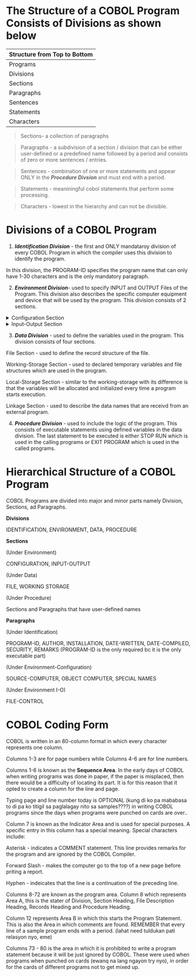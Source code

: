 # The Structure of a COBOL Program Consists of Divisions as shown below

|Structure from Top to Bottom         |
|-------------
|Programs    |
|Divisions   |
|Sections    |
|Paragraphs  |
|Sentences   |
|Statements  |
|Characters  |

> Sections- a collection of paragraphs

> Paragraphs - a subdivision of a section / division that can be either user-defined or a predefined name followed by a period and consists of zero or more sentences / entries.

> Sentences - combination of one or more statements and appear ONLY in the **_Procedure Divsion_** and must end with a period.

> Statements - meaniningful cobol statements that perform some processing.

> Characters - lowest in the hierarchy and can not be divisible.

# Divisions of a COBOL Program

1. _**Identification Division**_ - the first and ONLY mandataroy division of every COBOL Program in which the compiler uses this division to identify the program.

In this division, the PROGRAM-ID specifies the program name that can only have 1-30 characters and is the only mandatory paragraph.

2. _**Environment Division**_- used to specify INPUT and OUTPUT Files of the Program. This division also describes the specific computer equipment and device that will be used by the program. This division consists of 2 sections.

<details>
  <summary> Configuration Section </summary>  
 > the configuration section provides info about the system on which the program is written and executed. It consists of two paragraphs.

Source Computer - system used to compile the program.

Object Computer - system used to executed the program.
</details>

<details> 
 <summary> Input-Output Section</summary>  
 > provides info about the files to be used in the program. Also consists of 2 paragraphs.

File Control - provides info of external data sets used in the program.

I-O control - provides info of files used in the program.
</details>

3. _**Data Division**_ - used to define the variables used in the program. This division consists of four sections.

File Section - used to define the record structure of the file.

Working-Storage Section - used to declared temporary variables and file structures which are used in the program.

Local-Storage Section - similar to the working-storage with its difference is that the variables will be allocated and initialized every time a program starts execution.

Linkage Section - used to describe the data names that are receivd from an external program.

4. _**Procedure Division**_ - used to include the logic of the program. This consists of executable statements using defined variables in the data division. The last statement to be executed is either STOP RUN which is used in the calling programs or EXIT PROGRAM which is used in the called programs.

# Hierarchical Structure of a COBOL Program

COBOL Programs are divided into major and minor parts namely Division, Sections, ad Paragraphs. 

**Divisions**

IDENTIFICATION, ENVIRONMENT, DATA, PROCEDURE

**Sections**

(Under Environment)

CONFIGURATION, INPUT-OUTPUT

(Under Data)

FILE, WORKING STORAGE

(Under Procedure)

Sections and Paragraphs that have user-defined names

**Paragraphs**

(Under Identification)

PROGRAM-ID, AUTHOR, INSTALLATION, DATE-WRITTEN, DATE-COMPILED, SECURITY, REMARKS (PROGRAM-ID is the only required bc it is the only executable part)

(Under Environment-Configuration)

SOURCE-COMPUTER, OBJECT COMPUTER, SPECIAL NAMES

(Under Environment I-O)

FILE-CONTROL

# COBOL Coding Form

COBOL is written in an 80-column format in which every character represents one column.

Columns 1-3 are for page numbers while Columns 4-6 are for line numbers.

Columns 1-6 is known as the **Sequence Area**. In the early days of COBOL when writing programs was done in paper, if the paper is misplaced, then there would be a difficulty of locating its part. It is for this reason that it opted to create a column for the line and page.

Typing page and line number today is OPTIONAL (kung di ko pa mababasa to di pa ko titigil sa paglalagay nito sa samples????) in writing COBOL programs since the days when programs were punched on cards are over..

Column 7 is known as the Indicator Area and is used for special purposes. A specific entry in this column has a special meaning. Special characters include:

Asterisk - indicates a COMMENT statement. This line provides remarks for the program and are ignored by the COBOL Compiler.

Forward Slash - makes the computer go to the top of a new page before priting a report.

Hyphen - indeicates that the line is a continuation of the preceding line.
 
Columns 8-72 are known as the program area. Column 8 which represents Area A, this is the stater of Division, Section Heading, File Description Heading, Records Heading and Procedure Heading.

Column 12 represents Area B in which this starts the Program Statement. This is also the Area in which comments are found. REMEMBER that every line of a sample program ends with a period. (lahat need tuldukan pati relasyon nyo, eme)

Columns 73 - 80 is the area in which it is prohibited to write a program statement because it will be just ignored by COBOL. These were used when programs when punched on cards (ewanq na lang ngayon try nyo), in order for the cards of different programs not to get mixed up.

